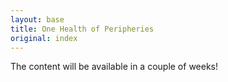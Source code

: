 ```yaml
---
layout: base
title: One Health of Peripheries
original: index
---
```


The content will be available in a couple of weeks!
